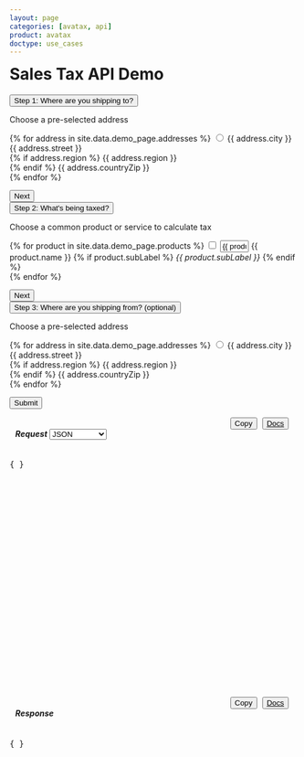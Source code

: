 ```yaml
---
layout: page
categories: [avatax, api]
product: avatax
doctype: use_cases
---
```



<script type='text/javascript'>
    var map;

    const infoboxTemplate = `
        <div class="demo-infobox">
            <h4 id="demo-infobox-header" style="display: inline;">Getting Started</h4>
            <i class="glyphicon glyphicon-remove" id="demo-infobox-icon" style="display: inline;float: right;padding-top:5px;" onClick="hideInfobox()"></i>
            <p id="demo-infobox-text" style="margin-bottom:0;">
                Calculating sales tax is time consuming and painful, but it doesn\'t have to be. Avalara\'s sales tax API automates the process for you! All you need to do to start making quick calculations is choose a product or service and where you\'re shipping from and to. Tinker with the options on the left, click "Submit" and watch the magic happen!
            </p>
            <div class="loading-pulse" style="display: none;margin-top:35px;"></div>
        </div>
    `;

    function displayToolTip(showInfobox) {
        if (showInfobox || showInfobox === undefined) {
            const topLeft = (map.getPageX(), map.getPageY());

            //Create an infobox that will render in the top left of the map.
            const infobox = new Microsoft.Maps.Infobox(topLeft, {
                htmlContent: infoboxTemplate,
            });

            //Assign the infobox to a map instance.
            infobox.setMap(map);
        }

        return;
    }

    function GetMapWithLine(destLat, destLong, srcLat, srcLong, usAddresses, showInfobox) {
        if(destLat == null || destLong == null) {
            // destLat = 33.6846603698176;
            // destLong = -117.850629887389;
            map = new Microsoft.Maps.Map('#myMap', {zoom: 3});
            displayToolTip(showInfobox);
            return;
        }  

        //Single location layer (pushpin)
        if(srcLat == null || srcLong == null) {

            var location  = new Microsoft.Maps.Location(destLat, destLong);         
            map = new Microsoft.Maps.Map('#myMap', {center: location});
            var layer = new Microsoft.Maps.Layer("MyPushpinLayer1");
            layer.add(new Microsoft.Maps.Pushpin(location));
            displayToolTip(showInfobox);
            map.layers.insert(layer);

            //Exit out since it is a single location.
            return;
        }

        //Source and destination layer (polyline)
        map = new Microsoft.Maps.Map('#myMap', {});
        center = map.getCenter();
        let srcLocation = new Microsoft.Maps.Location(srcLat, srcLong);
        let destLocation = new Microsoft.Maps.Location(destLat, destLong);
        var coords = [destLocation, srcLocation];
        var line = new Microsoft.Maps.Polyline(coords, {strokeColor: 'orange', strokeThickness: 3});
        displayToolTip(showInfobox);
        map.entities.push(line);
        map.setView({
            center: new Microsoft.Maps.Location(srcLat + 1, destLong + 1),
            zoom: usAddresses ? 4 : 2,
        });
    }
</script>
<script type='text/javascript' src='https://www.bing.com/api/maps/mapcontrol?callback=GetMapWithLine&key=Ahgp_E6MHtyMYBJPCllMKTwJk7Indytl8hVm-Boe6mbyWbcyZvVBUePMDP5OLeiH' async defer></script>

<!-- demo container -->
<div class="row">
    <!-- shortcuts container -->
    <div class="col-md-3">
        <!-- page header -->
        <h1 style="margin-top:0;">Sales Tax API Demo</h1>
        <div id="demo-shortcuts">
            <!-- steps to submit -->
            <div class="row">
                <!-- step 1 / ship to -->
                <button class="accordion active" id='step-one-btn'>Step 1: Where are you shipping to?</button>
                <div class="panel" style="display:block;">
                    <p>Choose a pre-selected address</p>
                    <form id="dropdown-dest-addresses" onChange="fillWithSampleData();" class="demo-form">
                        <!-- loop thru addresses -->
                        {% for address in site.data.demo_page.addresses %}
                            <label class="demo-label-container">
                                <input name="address" type="radio" value="{{ address.value }}" lat="{{ address.lat }}" long="{{ address.long }}" class="demo-radio" addressType="{{ address.type }}"/>
                                <span class="demo-label"> {{ address.city }}</span>
                                <br>
                                <i class="glyphicon glyphicon-map-marker demo-city-marker"></i> 
                                {{ address.street }}
                                <br>
                                {% if address.region %}
                                    <span class="demo-city-zip">{{ address.region }}</span>
                                    <br>
                                {% endif %}
                                <span class="demo-city-zip">{{ address.countryZip }}</span>
                            </label>
                            <br>
                        {% endfor %}
                    </form>
                    <button class="btn btn-primary" type="button" onClick="accordionTrigger('step-one-btn', 'step-two-btn');" style="display:block;">
                        Next
                    </button>
                </div>
                <!-- step 2 / products -->
                <button class="accordion" id='step-two-btn'>Step 2: What's being taxed?</button>
                <div class="panel">
                    <p>Choose a common product or service to calculate tax</p>
                    <form id="dropdown-products" onChange="fillWithSampleData();" class="demo-form">
                        <!-- loop thru products -->
                        {% for product in site.data.demo_page.products %}
                            <label class="demo-label demo-label-container">
                                <input value="{{ product.taxCode }}" name="product" id="{{ product.inputId }}" type="checkbox" description="{{ product.name }}" class="demo-radio" {{ product.checked }}/>
                                <input value="{{ product.value }}" type="text" id="{{ product.inputId }}-amount" style="width: 50px;">
                                <span class="demo-label"> {{ product.name }} 
                                {% if product.subLabel %}
                                    <i>{{ product.subLabel }}</i>
                                {% endif %}
                                </span>
                            </label>
                            <br>
                        {% endfor %}
                    </form>
                    <button class="btn btn-primary" type="button" onClick="accordionTrigger('step-two-btn','step-three-btn');" style="display:block;">
                        Next
                    </button>
                </div>
                <!-- step 3 / ship from -->
                <button class="accordion" id='step-three-btn'>Step 3: Where are you shipping from? (optional) </button>
                <div class="panel">
                    <p>Choose a pre-selected address</p>
                    <form id="dropdown-src-addresses" onChange="fillWithSampleData();" class="demo-form">
                        <!-- loop thru addresses -->
                        {% for address in site.data.demo_page.addresses %}
                            <label class="demo-label-container">
                                <input name="srcAddress" type="radio" value="{{ address.value }}" lat="{{ address.lat }}" long="{{ address.long }}" class="demo-radio" addressType="{{ address.type }}"/>
                                <span class="demo-label"> {{ address.city }}</span>
                                <br>
                                <i class="glyphicon glyphicon-map-marker demo-city-marker"></i> 
                                {{ address.street }}
                                <br>
                                {% if address.region %}
                                    <span class="demo-city-zip">{{ address.region }}</span>
                                    <br>
                                {% endif %}
                                <span class="demo-city-zip">{{ address.countryZip }}</span>
                            </label>
                            <br>
                        {% endfor %}
                    </form>
                    <button class="btn btn-primary" type="button" onClick="ApiRequest();" style="display:block;">
                        Submit
                    </button>
                </div>
            </div>
        </div>
        <!-- end shortcuts -->
    </div>
    <!-- map and api details container -->
    <div class="col-md-9">
        <!-- map row -->
        <div class="row">
            <div id="myMap"></div>
        </div>
        <!-- api details row -->
        <div class="row" id="demo-api-details">
            <!-- request output -->
            <div class="console-req-container api-console-output col-md-6" id="demo-console-req" >
                <div class="row" style="margin-top:15px;margin-left:10px;margin-right:10px;">
                    <h5 class="console-output-header" style="display:inline-block;margin-left:0px;">
                        Request
                    </h5>
                    <div class="form-group" style="display: inline;" onChange="fillWithSampleData();">
                        <select class="form-control" id="req-type" style="display: inline;width: 100px;">
                            <option value="JSON">JSON</option>
                            <option value="cURL">cURL</option>
                            <option value="C#">C# SDK</option>
                            <option value="PHP">PHP SDK</option>
                            <option value="Python">Python SDK</option>
                            <option value="Ruby">Ruby SDK</option>
                            <option value="Java">Java SDK</option>
                            <option value="JS">JS SDK</option>
                        </select>
                    </div>
                    <div style="display:inline-block;float:right;" class="btn-group">
                        <button class="btn btn-link" type="submit" onClick="copyToClipboard('#demo-console-input');" style="color:#000000;margin-right:5px;display:inline;">
                            <i class="glyphicon glyphicon-copy"></i>Copy
                        </button>
                        <button class="btn btn-link" style="display:inline;color:#000000;margin-right:5px;">
                            <a href="https://developer.avalara.com/api-reference/avatax/rest/v2/models/CreateTransactionModel/" style="color:#000000;" target="_blank">
                                <i class="glyphicon glyphicon-list-alt"></i>Docs
                            </a>
                        </button>
                    </div>
                </div>
                <div class="code-snippet reqScroll" id="demo-console-req" style="height:400px;">
                    <pre id="demo-console-input">{ }</pre>
                </div>
            </div>
            <!-- response output -->
            <div class="col-md-6 console-res-container api-console-output" id="demo-console-res">
                <div class="row" style="margin-top:15px;margin-left:10px;margin-right:10px;">
                    <h5 class="console-output-header" style="display:inline-block;margin-left:0px;">
                        Response
                    </h5>
                    <div style="display:inline-block;float:right;" class="btn-group">
                        <button class="btn btn-link" type="submit" onClick="copyToClipboard('#demo-console-output');" style="color:#000000;margin-right:5px;display:inline;">
                            <i class="glyphicon glyphicon-copy"></i>Copy
                        </button>
                        <button class="btn btn-link" style="display:inline;color:#000000;margin-right:5px;">
                            <a href="https://developer.avalara.com/api-reference/avatax/rest/v2/models/TransactionModel/" style="color:#000000;" target="_blank">
                                <i class="glyphicon glyphicon-list-alt"></i>Docs
                            </a>
                        </button>
                    </div>
                </div>
                <div class="code-snippet respScroll" style="height:400px;">
                    <div class="loading-pulse" style="display: none;"></div>
                    <pre id="demo-console-output">{ }</pre>
                </div>
            </div>
            <!-- end response output -->
        </div>
        <!-- end api details row-->
    </div>
    <!-- end map & api details container-->
</div>
<!-- end demo container -->